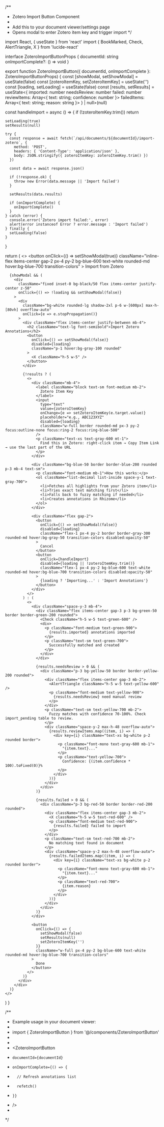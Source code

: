 /**
 * Zotero Import Button Component
 * 
 * Add this to your document viewer/settings page
 * Opens modal to enter Zotero item key and trigger import
 */

import React, { useState } from 'react'
import { BookMarked, Check, AlertTriangle, X } from 'lucide-react'

interface ZoteroImportButtonProps {
  documentId: string
  onImportComplete?: () => void
}

export function ZoteroImportButton({ documentId, onImportComplete }: ZoteroImportButtonProps) {
  const [showModal, setShowModal] = useState(false)
  const [zoteroItemKey, setZoteroItemKey] = useState('')
  const [loading, setLoading] = useState(false)
  const [results, setResults] = useState<{
    imported: number
    needsReview: number
    failed: number
    reviewItems: Array<{ text: string; confidence: number }>
    failedItems: Array<{ text: string; reason: string }>
  } | null>(null)

  const handleImport = async () => {
    if (!zoteroItemKey.trim()) return

    setLoading(true)
    setResults(null)

    try {
      const response = await fetch(`/api/documents/${documentId}/import-zotero`, {
        method: 'POST',
        headers: { 'Content-Type': 'application/json' },
        body: JSON.stringify({ zoteroItemKey: zoteroItemKey.trim() })
      })

      const data = await response.json()

      if (!response.ok) {
        throw new Error(data.message || 'Import failed')
      }

      setResults(data.results)
      
      if (onImportComplete) {
        onImportComplete()
      }
    } catch (error) {
      console.error('Zotero import failed:', error)
      alert(error instanceof Error ? error.message : 'Import failed')
    } finally {
      setLoading(false)
    }
  }

  return (
    <>
      <button
        onClick={() => setShowModal(true)}
        className="inline-flex items-center gap-2 px-4 py-2 bg-blue-600 text-white rounded-md hover:bg-blue-700 transition-colors"
      >
        <BookMarked className="h-4 w-4" />
        Import from Zotero
      </button>

      {showModal && (
        <div
          className="fixed inset-0 bg-black/50 flex items-center justify-center z-50"
          onClick={() => !loading && setShowModal(false)}
        >
          <div
            className="bg-white rounded-lg shadow-2xl p-6 w-[600px] max-h-[80vh] overflow-auto"
            onClick={e => e.stopPropagation()}
          >
            <div className="flex items-center justify-between mb-4">
              <h2 className="text-lg font-semibold">Import Zotero Annotations</h2>
              <button
                onClick={() => setShowModal(false)}
                disabled={loading}
                className="p-1 hover:bg-gray-100 rounded"
              >
                <X className="h-5 w-5" />
              </button>
            </div>

            {!results ? (
              <>
                <div className="mb-4">
                  <label className="block text-sm font-medium mb-2">
                    Zotero Item Key
                  </label>
                  <input
                    type="text"
                    value={zoteroItemKey}
                    onChange={e => setZoteroItemKey(e.target.value)}
                    placeholder="e.g., ABC123XYZ"
                    disabled={loading}
                    className="w-full border rounded-md px-3 py-2 focus:outline-none focus:ring-2 focus:ring-blue-500"
                  />
                  <p className="text-xs text-gray-600 mt-1">
                    Find this in Zotero: right-click item → Copy Item Link → use the last part of the URL
                  </p>
                </div>

                <div className="bg-blue-50 border border-blue-200 rounded p-3 mb-4 text-sm">
                  <p className="font-medium mb-1">How this works:</p>
                  <ol className="list-decimal list-inside space-y-1 text-gray-700">
                    <li>Fetches all highlights from your Zotero item</li>
                    <li>Tries exact text matching first</li>
                    <li>Falls back to fuzzy matching if needed</li>
                    <li>Creates annotations in Rhizome</li>
                  </ol>
                </div>

                <div className="flex gap-2">
                  <button
                    onClick={() => setShowModal(false)}
                    disabled={loading}
                    className="flex-1 px-4 py-2 border border-gray-300 rounded-md hover:bg-gray-50 transition-colors disabled:opacity-50"
                  >
                    Cancel
                  </button>
                  <button
                    onClick={handleImport}
                    disabled={loading || !zoteroItemKey.trim()}
                    className="flex-1 px-4 py-2 bg-blue-600 text-white rounded-md hover:bg-blue-700 transition-colors disabled:opacity-50"
                  >
                    {loading ? 'Importing...' : 'Import Annotations'}
                  </button>
                </div>
              </>
            ) : (
              <>
                <div className="space-y-3 mb-4">
                  <div className="flex items-center gap-3 p-3 bg-green-50 border border-green-200 rounded">
                    <Check className="h-5 w-5 text-green-600" />
                    <div>
                      <p className="font-medium text-green-900">
                        {results.imported} annotations imported
                      </p>
                      <p className="text-sm text-green-700">
                        Successfully matched and created
                      </p>
                    </div>
                  </div>

                  {results.needsReview > 0 && (
                    <div className="p-3 bg-yellow-50 border border-yellow-200 rounded">
                      <div className="flex items-center gap-3 mb-2">
                        <AlertTriangle className="h-5 w-5 text-yellow-600" />
                        <p className="font-medium text-yellow-900">
                          {results.needsReview} need manual review
                        </p>
                      </div>
                      <p className="text-sm text-yellow-700 mb-2">
                        Fuzzy matches with confidence 70-100%. Check import_pending table to review.
                      </p>
                      <div className="space-y-2 max-h-48 overflow-auto">
                        {results.reviewItems.map((item, i) => (
                          <div key={i} className="text-xs bg-white p-2 rounded border">
                            <p className="font-mono text-gray-600 mb-1">
                              "{item.text}..."
                            </p>
                            <p className="text-yellow-700">
                              Confidence: {(item.confidence * 100).toFixed(0)}%
                            </p>
                          </div>
                        ))}
                      </div>
                    </div>
                  )}

                  {results.failed > 0 && (
                    <div className="p-3 bg-red-50 border border-red-200 rounded">
                      <div className="flex items-center gap-3 mb-2">
                        <X className="h-5 w-5 text-red-600" />
                        <p className="font-medium text-red-900">
                          {results.failed} failed to import
                        </p>
                      </div>
                      <p className="text-sm text-red-700 mb-2">
                        No matching text found in document
                      </p>
                      <div className="space-y-2 max-h-48 overflow-auto">
                        {results.failedItems.map((item, i) => (
                          <div key={i} className="text-xs bg-white p-2 rounded border">
                            <p className="font-mono text-gray-600 mb-1">
                              "{item.text}..."
                            </p>
                            <p className="text-red-700">
                              {item.reason}
                            </p>
                          </div>
                        ))}
                      </div>
                    </div>
                  )}
                </div>

                <button
                  onClick={() => {
                    setShowModal(false)
                    setResults(null)
                    setZoteroItemKey('')
                  }}
                  className="w-full px-4 py-2 bg-blue-600 text-white rounded-md hover:bg-blue-700 transition-colors"
                >
                  Done
                </button>
              </>
            )}
          </div>
        </div>
      )}
    </>
  )
}

/**
 * Example usage in your document viewer:
 * 
 * import { ZoteroImportButton } from '@/components/ZoteroImportButton'
 * 
 * <div className="document-toolbar">
 *   <ZoteroImportButton 
 *     documentId={documentId}
 *     onImportComplete={() => {
 *       // Refresh annotations list
 *       refetch()
 *     }}
 *   />
 * </div>
 */